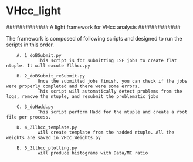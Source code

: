 # VHcc_light
############# A light framework for VHcc analysis #############

The framework is composed of following scripts and designed to run the scripts in this order.

        A. 1_doBSubmit.py
                This script is for submitting LSF jobs to create flat ntuple. It will excute Zllhcc.py

        B. 2_doBSubmit_reSubmit.py
                Once the submitted jobs finish, you can check if the jobs were properly completed and there were some errors.
                This script will automatically detect problems from the logs, remove the ntuple, and resubmit the problematic jobs

        C. 3_doHadd.py
                This script perform Hadd for the ntuple and create a root file per process.

        D. 4_Zllhcc_template.py
                will create template from the hadded ntuple. All the weights are saved in VHcc_Weights.py

        E. 5_Zllhcc_plotting.py
                will produce histograms with Data/MC ratio
